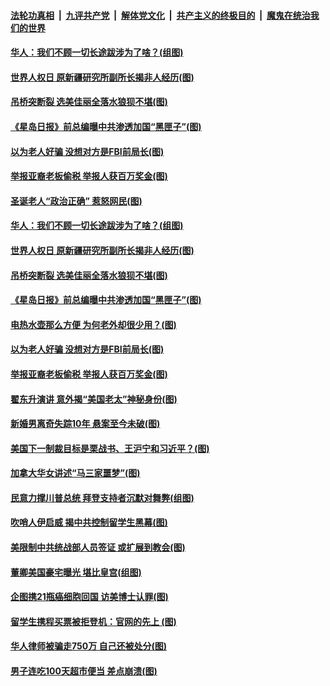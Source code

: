 ####  [法轮功真相](../../../../basic/blob/master/README.md?t=12110801) &nbsp;|&nbsp; [九评共产党](../../../../9ping.md/blob/master/README.md?t=12110801) &nbsp;|&nbsp; [解体党文化](../../../../jtdwh.md/blob/master/README.md?t=12110801)  &nbsp;|&nbsp; [共产主义的终极目的](../../../../gczydzjmd.md/blob/master/README.md?t=12110801) &nbsp;|&nbsp; [魔鬼在统治我们的世界](../../../../mgztzwmdsj.md/blob/master/README.md?t=12110801) 

#### [华人：我们不顾一切长途跋涉为了啥？(组图)](../pages/p3/955365.md?t=12110801) 

#### [世界人权日 原新疆研究所副所长揭非人经历(图)](../pages/p3/955343.md?t=12110801) 

#### [吊桥突断裂 选美佳丽全落水狼狈不堪(图)](../pages/p3/955355.md?t=12110801) 

#### [《星岛日报》前总编曝中共渗透加国“黑匣子”(图)](../pages/p3/955307.md?t=12110801) 

#### [以为老人好骗 没想对方是FBI前局长(图)](../pages/p3/955287.md?t=12110801) 

#### [举报亚裔老板偷税 举报人获百万奖金(图)](../pages/p3/955271.md?t=12110801) 

#### [圣诞老人“政治正确” 惹怒网民(图)](../pages/p3/955378.md?t=12110801) 

#### [华人：我们不顾一切长途跋涉为了啥？(组图)](../pages/p3/955365.md?t=12110801) 

#### [世界人权日 原新疆研究所副所长揭非人经历(图)](../pages/p3/955343.md?t=12110801) 

#### [吊桥突断裂 选美佳丽全落水狼狈不堪(图)](../pages/p3/955355.md?t=12110801) 

#### [《星岛日报》前总编曝中共渗透加国“黑匣子”(图)](../pages/p3/955307.md?t=12110801) 

#### [电热水壶那么方便 为何老外却很少用？(图)](../pages/p3/955289.md?t=12110801) 

#### [以为老人好骗 没想对方是FBI前局长(图)](../pages/p3/955287.md?t=12110801) 

#### [举报亚裔老板偷税 举报人获百万奖金(图)](../pages/p3/955271.md?t=12110801) 

#### [翟东升演讲 意外揭“美国老太”神秘身份(图)](../pages/p3/955259.md?t=12110801) 

#### [新婚男离奇失踪10年 悬案至今未破(图)](../pages/p3/955160.md?t=12110801) 

#### [美国下一制裁目标是栗战书、王沪宁和习近平？(图)](../pages/p3/955183.md?t=12110801) 

#### [加拿大华女讲述“马三家噩梦”(图)](../pages/p3/955140.md?t=12110801) 

#### [民意力撑川普总统 拜登支持者沉默对舞弊(组图)](../pages/p3/955190.md?t=12110801) 

#### [吹哨人伊启威 揭中共控制留学生黑幕(图)](../pages/p3/955181.md?t=12110801) 

#### [美限制中共统战部人员签证 或扩展到教会(图)](../pages/p3/955169.md?t=12110801) 

#### [董卿美国豪宅曝光 堪比皇宫(组图)](../pages/p3/955153.md?t=12110801) 

#### [企图携21瓶癌细胞回国 访美博士认罪(图)](../pages/p3/955125.md?t=12110801) 

#### [留学生携程买票被拒登机：官网的先上 (图)](../pages/p3/955114.md?t=12110801) 

#### [华人律师被骗走750万 自己还被处分(图)](../pages/p3/955062.md?t=12110801) 

#### [男子连吃100天超市便当 差点崩溃(图)](../pages/p3/955033.md?t=12110801) 

